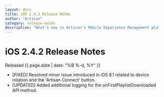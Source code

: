 ```yaml
---
layout: docs
title: iOS 2.4.2 Release Notes
author: "Artisan"
category: release-notes
description: "What's new in Artisan's Mobile Experience Management platform."
---
```

# iOS 2.4.2 Release Notes

Released {{ page.date | date: "%B %-d, %Y" }}

* [FIXED] Resolved minor issue introduced in iOS 8.1 related to device rotation and the 'Artisan Connect' button.
* [UPDATED] Added additional logging for the onFirstPlaylistDownloaded API method.